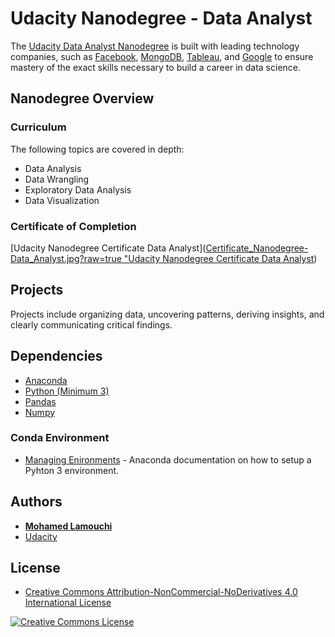 # Udacity Nanodegree - Data Analyst

The [Udacity Data Analyst Nanodegree](https://www.udacity.com/course/data-analyst-nanodegree--nd002) is built with leading technology companies, such as [Facebook](https://www.facebook.com/), [MongoDB](https://www.mongodb.com/), [Tableau](https://www.tableau.com/), and [Google](https://www.google.com/) to ensure mastery of the exact skills necessary to build a career in data science.


## Nanodegree Overview

### Curriculum
The following topics are covered in depth:

* Data Analysis
* Data Wrangling
* Exploratory Data Analysis
* Data Visualization

### Certificate of Completion

[Udacity Nanodegree Certificate Data Analyst]([Certificate_Nanodegree-Data_Analyst.jpg?raw=true "Udacity Nanodegree Certificate Data Analyst](https://confirm.udacity.com/DDGXAJFQ))


## Projects

Projects include organizing data, uncovering patterns, deriving insights, and clearly communicating critical findings.


## Dependencies

* [Anaconda](https://www.continuum.io/downloads)
* [Python (Minimum 3)](https://www.continuum.io/blog/developer-blog/python-3-support-anaconda)
* [Pandas](https://anaconda.org/anaconda/pandas)
* [Numpy](https://anaconda.org/anaconda/numpy)

### Conda Environment

* [Managing Enironments](https://conda.io/docs/using/envs.html) - Anaconda documentation on how to setup a Pyhton 3 environment.


## Authors

* **[Mohamed Lamouchi](https://github.com/mohamedlamouchi)**
* [Udacity](https://www.udacity.com/)


## License

* <a rel="license" href="https://creativecommons.org/licenses/by-nc-nd/4.0/"> Creative Commons Attribution-NonCommercial-NoDerivatives 4.0 International License</a>

<a rel="license" href="https://creativecommons.org/licenses/by-nc-nd/4.0/">
	<img alt="Creative Commons License" style="border-width:0" src="https://i.creativecommons.org/l/by-nc-nd/4.0/88x31.png" />
</a>
